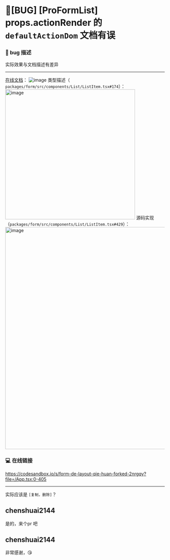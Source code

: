 # 🐛[BUG] [ProFormList] props.actionRender 的 `defaultActionDom` 文档有误

### 🐛 bug 描述

实际效果与文档描述有差异

---

[在线文档](https://procomponents.ant.design/components/group#actionrender-%E8%87%AA%E5%AE%9A%E4%B9%89%E6%93%8D%E4%BD%9C%E6%8C%89%E9%92%AE)：
![image](https://github.com/ant-design/pro-components/assets/63690944/131f875c-e1ab-4b5f-8bb4-f1800f940d5b)
类型描述（ `packages/form/src/components/List/ListItem.tsx#174`）：
<img width="410" alt="image" src="https://github.com/ant-design/pro-components/assets/63690944/aa5ae274-6aff-4cb2-9481-11516133f459">
源码实现（`packages/form/src/components/List/ListItem.tsx#429`）：
<img width="700" alt="image" src="https://github.com/ant-design/pro-components/assets/63690944/4b389a45-25de-49b9-8e36-aecb4718feaa">

### 💻 在线链接

https://codesandbox.io/s/form-de-layout-qie-huan-forked-2nrgqy?file=/App.tsx:0-405

---

实际应该是 `[复制，删除]`？

## chenshuai2144

是的，来个pr 吧

## chenshuai2144

非常感谢，😘
